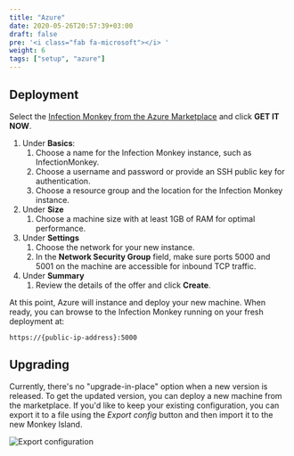 ```yaml
---
title: "Azure"
date: 2020-05-26T20:57:39+03:00
draft: false
pre: '<i class="fab fa-microsoft"></i> '
weight: 6
tags: ["setup", "azure"] 
---
```


## Deployment

Select the [Infection Monkey from the Azure Marketplace](https://azuremarketplace.microsoft.com/en-us/marketplace/apps/guardicore.infection_monkey) and click **GET IT NOW**.

1. Under **Basics**:
    1. Choose a name for the Infection Monkey instance, such as InfectionMonkey.
    1. Choose a username and password or provide an SSH public key for authentication.
    1. Choose a resource group and the location for the Infection Monkey instance.
1. Under **Size**
    1. Choose a machine size with at least 1GB of RAM for optimal performance.
1. Under **Settings**
    1. Choose the network for your new instance.
    1. In the **Network Security Group** field, make sure ports 5000 and 5001 on the machine are accessible for inbound TCP traffic.
1. Under **Summary**
    1. Review the details of the offer and click **Create**.

At this point, Azure will instance and deploy your new machine. When ready, you can browse to the Infection Monkey running on your fresh deployment at:

`https://{public-ip-address}:5000`

## Upgrading

Currently, there's no "upgrade-in-place" option when a new version is released. To get the updated version, you can deploy a new machine from the marketplace. If you'd like to keep your existing configuration, you can export it to a file using the *Export config* button and then import it to the new Monkey Island.

![Export configuration](../../images/setup/export-configuration.png "Export configuration")
